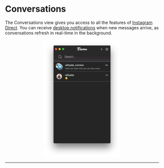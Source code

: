 # Conversations

The Conversations view gives you access to all the features of [Instagram Direct](https://help.instagram.com/400205900081854). You can receive [desktop notifications](/preferences/notifications.md) when new messages arrive, as conversations refresh in real-time in the background.

<p style="text-align: center; margin-top: 1em;"><img src="/views/assets/conversations.png" width="50%" height="50%" /></p>

<hr />

### 

